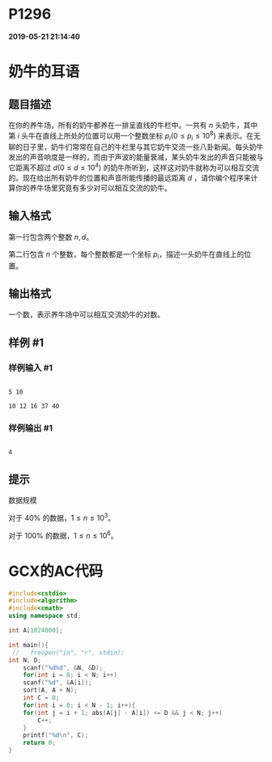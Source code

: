 
# P1296

**2019-05-21 21:14:40**
    
# 奶牛的耳语

## 题目描述

在你的养牛场，所有的奶牛都养在一排呈直线的牛栏中。一共有 $n$ 头奶牛，其中第 $i$ 头牛在直线上所处的位置可以用一个整数坐标 $p_i(0\le p_i \le 10^8)$ 来表示。在无聊的日子里，奶牛们常常在自己的牛栏里与其它奶牛交流一些八卦新闻。每头奶牛发出的声音响度是一样的，而由于声波的能量衰减，某头奶牛发出的声音只能被与它距离不超过 $d(0 \le d \le 10^4)$ 的奶牛所听到，这样这对奶牛就称为可以相互交流的。现在给出所有奶牛的位置和声音所能传播的最远距离 $d$ ，请你编个程序来计算你的养牛场里究竟有多少对可以相互交流的奶牛。

## 输入格式

第一行包含两个整数 $n,d$。

第二行包含 $n$ 个整数，每个整数都是一个坐标 $p_i$，描述一头奶牛在直线上的位置。

## 输出格式

一个数，表示养牛场中可以相互交流奶牛的对数。

## 样例 #1

### 样例输入 #1

```
5 10
10 12 16 37 40
```

### 样例输出 #1

```
4
```

## 提示

数据规模

对于 $40\%$ 的数据，$1 \leq n \leq 10^3$。

对于 $100\%$ 的数据，$1 \leq n \leq 10^6$。

# GCX的AC代码
```cpp
#include<cstdio>
#include<algorithm>
#include<cmath>
using namespace std;

int A[1024000];

int main(){
 //   freopen("in", "r", stdin);
int N, D;
    scanf("%d%d", &N, &D);
    for(int i = 0; i < N; i++)
	scanf("%d", &A[i]);
    sort(A, A + N);
    int C = 0;
    for(int i = 0; i < N - 1; i++){
	for(int j = i + 1; abs(A[j] - A[i]) <= D && j < N; j++)
	    C++;
    }
    printf("%d\n", C);
    return 0;
}

```

